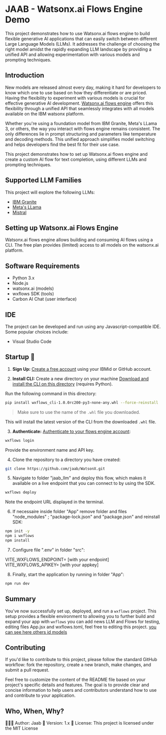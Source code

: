 # JAAB - Watsonx.ai Flows Engine Demo

This project demonstrates how to use Watsonx.ai flows engine to build flexible generative AI applications that can easily switch between different Large Language Models (LLMs).  It addresses the challenge of choosing the right model amidst the rapidly expanding LLM landscape by providing a unified API and allowing experimentation with various models and prompting techniques.

## Introduction

New models are released almost every day, making it hard for developers to know which one to use based on how they differentiate or are priced.  Having the flexibility to experiment with various models is crucial for effective generative AI development. [Watsonx.ai flows engine](https://www.ibm.com/products/watsonx-ai/flows-engine?utm_source=ibm_developer&utm_content=in_content_link&utm_id=tutorials_awb-using-different-llms-in-watsonx-ai-flows-engine&cm_sp=ibmdev-_-developer-tutorials-_-product)
 offers this flexibility through a unified API that seamlessly integrates with all models available on the IBM watsonx platform.

Whether you're using a foundation model from IBM Granite, Meta's LLama 3, or others, the way you interact with flows engine remains consistent. The only differences lie in prompt structuring and parameters like temperature and decoding methods. This unified approach simplifies model switching and helps developers find the best fit for their use case.

This project demonstrates how to set up Watsonx.ai flows engine and create a custom AI flow for text completion, using different LLMs and prompting techniques.

## Supported LLM Families

This project will explore the following LLMs:

* [IBM Granite](https://developer.ibm.com/tutorials/awb-using-ibm-granite-llms-in-watsonx-ai-flows-engine?utm_source=ibm_developer&utm_content=in_content_link&utm_id=tutorials_awb-using-different-llms-in-watsonx-ai-flows-engine)
* [Meta's LLama](https://developer.ibm.com/tutorials/awb-using-meta-llama-3-1-in-watsonx-ai-flows-engine?utm_source=ibm_developer&utm_content=in_content_link&utm_id=tutorials_awb-using-different-llms-in-watsonx-ai-flows-engine)
* [Mistral](https://developer.ibm.com/tutorials/awb-using-mistral-ai-llms-in-watsonx-ai-flows-engine?utm_source=ibm_developer&utm_content=in_content_link&utm_id=tutorials_awb-using-different-llms-in-watsonx-ai-flows-engine)


## Setting up Watsonx.ai Flows Engine

Watsonx.ai flows engine allows building and consuming AI flows using a CLI.  The free plan provides (limited) access to all models on the watsonx.ai platform.

## Software Requirements

  - Python 3.x
  - Node.js
  - watsonx.ai (models)
  - wxflows SDK (tools)
  - Carbon AI Chat (user interface)

## IDE

The project can be developed and run using any Javascript-compatible IDE. Some popular choices include:

  - Visual Studio Code

## Startup 🚀

1. **Sign Up:** [Create a free account](https://watzen.ibm.stepzen.com/?utm_source=ibm_developer&utm_content=in_content_link&utm_id=tutorials_awb-using-different-llms-in-watsonx-ai-flows-engine) using your IBMid or GitHub account.

2. **Install CLI:** Create a new directory on your machine
[Download and install the CLI on this directory](https://watzen.ibm.stepzen.com/docs/installation?utm_source=ibm_developer&utm_content=in_content_link&utm_id=tutorials_awb-using-different-llms-in-watsonx-ai-flows-engine) (requires Python).

Run the following command in this directory:
```bash
pip install wxflows_cli-1.0.0rc200-py3-none-any.whl --force-reinstall
```
  > Make sure to use the name of the `.whl` file you downloaded.

  This will install the latest version of the CLI from the downloaded `.whl` file.

3. **Authenticate:** [Authenticate to your flows engine account](https://watzen.ibm.stepzen.com/docs/authentication?utm_source=ibm_developer&utm_content=in_content_link&utm_id=tutorials_awb-using-different-llms-in-watsonx-ai-flows-engine):

```bash
wxflows login
```
  Provide the environment name and API key.

4. Clone the repository to a directory you have created:

```bash
git clone https://github.com/jaab/WatsonX.git
```
   
5. Navigate to folder "jaab_llm" and  deploy this flow, which makes it available on a live endpoint that you can connect to by using the SDK.

```bash
wxflows deploy
```
  Note the endpoint URL displayed in the terminal.

6. If necessaire inside folder "App" remove folder and files "node_modules" ; "package-lock.json" and "package.json" and reinstall SDK:

```bash
npm init -y
npm i wxflows
npm install
```

7. Configure file ".env" in folder "src": 

VITE_WXFLOWS_ENDPOINT= [with your endpoint]
VITE_WXFLOWS_APIKEY= [with your appkey]

8. Finally, start the application by running in folder "App":

```bash
npm run dev
```

## Summary
You’ve now successfully set up, deployed, and run a `wxflows` project. This setup provides a flexible environment to allowing you to further build and expand your app with `wxflows` you can add news LLM and Flows for testing, editing files App.jsx and wxflows.toml, feel free to editing this project. [you can see here others id models](https://dataplatform.cloud.ibm.com/docs/content/wsj/analyze-data/fm-api-model-ids.html?utm_source=ibm_developer&utm_content=in_content_link&utm_id=tutorials_awb-using-different-llms-in-watsonx-ai-flows-engine&context=wx&audience=wdp)

## Contributing
If you'd like to contribute to this project, please follow the standard GitHub workflow: fork the repository, create a new branch, make changes, and submit a pull request.

Feel free to customize the content of the README file based on your project's specific details and features. The goal is to provide clear and concise information to help users and contributors understand how to use and contribute to your application.

## Who, When, Why?
👨🏾‍💻 Author: Jaab
📅 Version: 1.x
📜 License: This project is licensed under the MIT License
